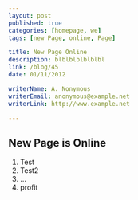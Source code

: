 ```yaml
---
layout: post
published: true
categories: [homepage, we]
tags: [new Page, online, Page]

title: New Page Online
description: blblblblblblbl
link: /blog/45
date: 01/11/2012

writerName: A. Nonymous
writerEmail: anonymous@example.net
writerLink: http://www.example.net

---
```


## New Page is Online
1. Test
2. Test2
3. ...
4. profit
